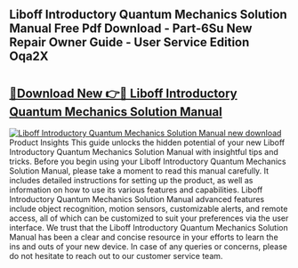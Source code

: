 ## Liboff Introductory Quantum Mechanics Solution Manual Free Pdf Download - Part-6Su New Repair Owner Guide - User Service Edition Oqa2X

# <h2><a href="http://bc64262.oget.top/?id=Liboff+Introductory+Quantum+Mechanics+Solution+Manual">🔗Download New 👉🔴 Liboff Introductory Quantum Mechanics Solution Manual</a></h2>

[![Liboff Introductory Quantum Mechanics Solution Manual new download](https://i.imgur.com/5g1atiW.png)](http://bc64262.oget.top/?id=Liboff+Introductory+Quantum+Mechanics+Solution+Manual)
Product Insights This guide unlocks the hidden potential of your new Liboff Introductory Quantum Mechanics Solution Manual with insightful tips and tricks. Before you begin using your Liboff Introductory Quantum Mechanics Solution Manual, please take a moment to read this manual carefully. It includes detailed instructions for setting up the product, as well as information on how to use its various features and capabilities. Liboff Introductory Quantum Mechanics Solution Manual advanced features include object recognition, motion sensors, customizable alerts, and remote access, all of which can be customized to suit your preferences via the user interface. We trust that the Liboff Introductory Quantum Mechanics Solution Manual has been a clear and concise resource in your efforts to learn the ins and outs of your new device. In case of any queries or concerns, please do not hesitate to reach out to our customer service team.
